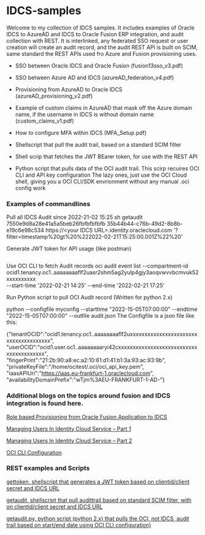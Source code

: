 # IDCS-samples
Welcome to my collection of IDCS samples.
It includes examples of Oracle IDCS to AzureAD and IDCS to Oracle Fusion ERP integration, and audit collection with REST.
It is interlinked, any federated SSO request or user creation will create an audit record, and the audit REST API
is built on SCIM, same standard the REST APIs used fro Azure and Fusion provisioning uses.

- SSO between Oracle IDCS and Oracle Fusion  (fusion13sso_v3.pdf)
- SSO between Azure AD and IDCS (azureAD_federation_v4.pdf)
- Provisioning from AzureAD to Oracle IDCS (azureAD_provisioning_v2.pdf)
- Example of custom claims in AzureAD that mask off the Azure domain name, if the username in IDCS is without domain name (custom_claims_v1.pdf)
- How to configure MFA within IDCS (MFA_Setup.pdf)
- Shellscript that pull the audit trail, based on a standard SCIM filter

- Shell scrip that fetches the JWT BEarer token, for use with the REST API
- Python script that pulls data of the OCI audit trail. This scirp recuires OCI CLI and API key configuration
The lazy ones, just use the OCI Cloud shell, giving you a OCI CLI/SDK envrionment without any manual .oci config work

### Examples of commandlines
Pull all IDCS Audit since 2022-21-02 15:25
    sh getaudit 7550e9d8a28e41a5a5beb26fbfbfbfbfb 35b44b44-c76b-49d2-8b8b-e19c6e98c534 https://\<your IDCS URL\>.identity.oraclecloud.com '?filter=timestamp%20gt%20%222022-02-21T15:25:00.001Z%22%20'
  
Generate JWT token for API usage (like postman)
```sh gettoken 7550e9d8a28e41a5a5beb26fbfbfbfbfb 35b44b44-c76b-49d2-8b8b-e19c6e98c534 https://<your IDCS URL>.identity.oraclecloud.com
```  
Use OCI CLI to fetch Audit records
oci audit event list --compartment-id ocid1.tenancy.oc1..aaaaaaaaflf2uasr2shm5ag2yulp4gjy3aoqvwvvbcmvuk52xxxxxxxxxx \
  --start-time '2022-02-21 14:25' --end-time '2022-02-21 17:25'

Run Python script to pull OCI Audit record (Written for python 2.x)

python --configfile myconfig --starttime "2022-15-05T07:00:00" --endtime "2022-15-05T07:00:00" --outfile audit.json
The Configfile is a json file like this:
  
  {"tenantOCID":"ocid1.tenancy.oc1..aaaaaaaaflf2uxxxxxxxxxxxxxxxxxxxxxxxxxxxxxxxxxxxxxx",
 "userOCID":"ocid1.user.oc1..aaaaaaaaryi42cxxxxxxxxxxxxxxxxxxxxxxxxxxxxxxxxxxxxxxxx",
 "fingerPrint":"21:2b:90:a8:ec:a2:10:61:d1:41:b1:3a:93:ac:93:9b",
 "privateKeyFile":"/home/ocitest/.oci/oci_api_key.pem",
 "iaasAPIUri":"https://iaas.eu-frankfurt-1.oraclecloud.com",
 "availabilityDomainPrefix":"wTjm%3AEU-FRANKFURT-1-AD-"}
  

### Additional blogs on the topics around fusion and IDCS integration is found here.
  
[Role based Provisioning from Oracle Fusion Application to IDCS](https://blogs.oracle.com/cloud-infrastructure/post/role-based-provisioning-from-oracle-fusion-application-to-idcs-v2)
  
[Managing Users In Identity Cloud Service – Part 1](https://blogs.oracle.com/cloudsecurity/post/managing-users-in-identity-cloud-service-pt1)
  
[Managing Users In Identity Cloud Service – Part 2](https://blogs.oracle.com/cloudsecurity/post/managing-users-in-identity-cloud-service-pt2)

[OCI CLI Configuration](https://github.com/oracle/oci-cli)

### REST examples and Scripts

[gettoken, shellscript that generates a JWT token based on clientid/client secret and IDCS URL](https://github.com/bios62/IDCS-samples/blob/main/gettoken)

[getaudit, shellscript that pull audittrail based on standard SCIM filter, with on clientid/client secret and IDCS URL](https://github.com/bios62/IDCS-samples/blob/main/getaudit)

[getaudit.py, python script (python 2.x) that pulls the OCI, not IDCS, audit trail based on start/end date using OCI CLI configuration)](https://github.com/bios62/IDCS-samples/blob/main/getaudit.py)

  
  
